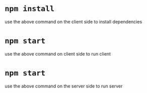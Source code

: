 # `npm install`
use the above command on the client side to install dependencies
# `npm start`
use the above command on client side to run client
# `npm start`
use the above command on the server side to run server
